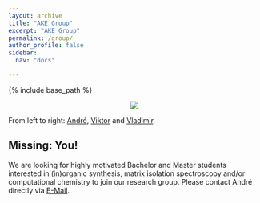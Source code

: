 ```yaml
---
layout: archive
title: "AKE Group"
excerpt: "AKE Group"
permalink: /group/
author_profile: false
sidebar:
  nav: "docs"

---
```


{% include base_path %}


<p align="center">
  <img width="auto" height="auto" src="https://AKEckhardt.github.io/images/group_2022.jpg">
</p>  
From left to right: <a href="https://www.eckhardt-lab.ruhr-uni-bochum.de/cv/">André</a>, <a href="https://www.eckhardt-lab.ruhr-uni-bochum.de/akegroup/ViktorPaczelt/">Viktor</a> and <a href="https://www.eckhardt-lab.ruhr-uni-bochum.de/akegroup/VladimirDrabkin/">Vladimir</a>.



Missing: You!
------
We are looking for highly motivated Bachelor and Master students interested in (in)organic synthesis, matrix isolation spectroscopy and/or computational chemistry to join our research group. Please contact André directly via <a href="mailto:Andre.Eckhardt@rub.de">E-Mail</a>.





